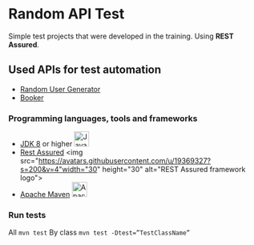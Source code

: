# Random API Test
 Simple test projects that were developed in the training. Using **REST Assured**.

## Used APIs for test automation

* [Random User Generator](https://randomuser.me)
* [Booker](https://restful-booker.herokuapp.com/apidoc/index.htm)

### Programming languages, tools and frameworks

* [JDK 8](https://docs.oracle.com/javase/8/docs/) or higher <img src="https://w7.pngwing.com/pngs/486/685/png-transparent-java-hd-logo-thumbnail.png" width="30" height="30" alt="Java programming language logo">
* [Rest Assured](https://rest-assured.io/) <img src="https://avatars.githubusercontent.com/u/19369327?s=200&v=4"width="30" height="30" alt="REST Assured framework logo">
* [Apache Maven](https://maven.apache.org/download.cgi) <img src="https://logowik.com/content/uploads/images/maven-apache3537.jpg" width="30" height="30" alt="Apache Maven logo">

### Run tests
All `mvn test`
By class `mvn test -Dtest=”TestClassName”`
